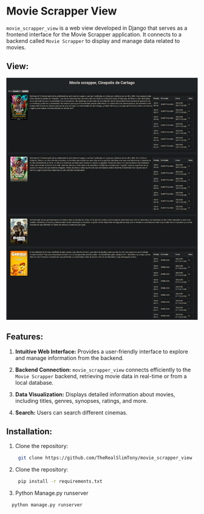 # Movie Scrapper View

`movie_scrapper_view` is a web view developed in Django that serves as a frontend interface for the Movie Scrapper application. It connects to a backend called `Movie Scrapper` to display and manage data related to movies.

## View:
![movie Scrapper View](screenshots/movie_scrapper_interface.png)

## Features:

1. **Intuitive Web Interface:** Provides a user-friendly interface to explore and manage information from the backend.

2. **Backend Connection:** `movie_scrapper_view` connects efficiently to the `Movie Scrapper` backend, retrieving movie data in real-time or from a local database.

3. **Data Visualization:** Displays detailed information about movies, including titles, genres, synopses, ratings, and more.

4. **Search:** Users can search different cinemas.



## Installation:

1. Clone the repository:
   ```bash
    git clone https://github.com/TheRealSlimTony/movie_scrapper_view

2. Clone the repository:
   ```bash
    pip install -r requirements.txt

3. Python Manage.py runserver
  ```bash
    python manage.py runserver


